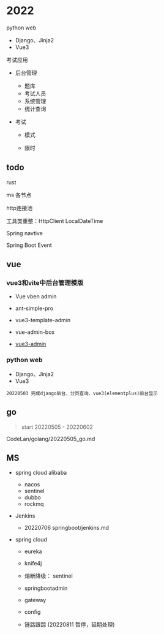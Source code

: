 # 2022

python web 

* Django、Jinja2
* Vue3



考试应用

*  后台管理

   *  题库
   *  考试人员
   *  系统管理
   *  统计查询

*  考试

   *  模式

   *  限时



## todo


rust

ms 各节点

http连接池

工具类重整：HttpClient  LocalDateTime

Spring navtive

Spring Boot Event



## vue

### vue3和vite中后台管理模版

* Vue vben admin
* ant-simple-pro
* vue3-template-admin
* vue-admin-box

* [vue3-admin](https://blog.csdn.net/ZHENFENGSHISAN/article/details/115047097)



### python web

* Django、Jinja2
* Vue3

```
20220503 完成django后台，分页查询、vue3(elementplus)前台显示
```



## go

> start 20220505   - 20220602

CodeLan/golang/20220505_go.md

## MS

* spring cloud alibaba
  * nacos
  * sentinel
  * dubbo
  * rockmq

* Jenkins
  * 20220706 springboot/jenkins.md

* spring cloud

  * eureka

  * knife4j
  
  * 熔断降级： sentinel
  
  * springbootadmin
  
  * gateway
  
  * config
  
  * 链路跟踪 (20220811 暂停，延期处理)
  
    
